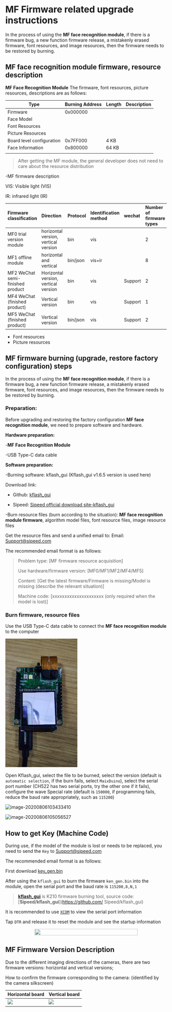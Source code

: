 # MF Firmware related upgrade instructions

In the process of using the **MF face recognition module**, if there is a firmware bug, a new function firmware release, a mistakenly erased firmware, font resources, and image resources, then the firmware needs to be restored by burning.

## MF face recognition module firmware, resource description

**MF Face Recognition Module** The firmware, font resources, picture resources, descriptions are as follows:


| Type | Burning Address | Length | Description |
| -------- | -------- | ----- | ---- |
| Firmware | 0x000000 | | |
| Face Model | | | |
| Font Resources | | | |
| Picture Resources | | | |
| Board level configuration | 0x7FF000 | 4 KB | |
| Face Information | 0x800000 | 64 KB | |
| | | | |

> After getting the MF module, the general developer does not need to care about the resource distribution

-MF firmware description

VIS: Visible light (VIS)

IR: infrared light (IR)

| Firmware classification | Direction | Protocol | Identification method | wechat | Number of firmware types |
| :--- | :--- | :--- | :--- | :--- | :--- |
| MF0 trial version module | horizontal version, vertical version | bin | vis | | 2 |
| MF1 offline module | horizontal and vertical | bin/json | vis+ir | | 8 |
| MF2 WeChat semi-finished product | Horizontal version, vertical version | bin | vis | Support | 2 |
| MF4 WeChat (finished product) | Vertical version | bin | vis | Support | 1 |
| MF5 WeChat (finished product) | Vertical version | bin/json | vis | Support | 2 |

- Font resources
- Picture resources


## MF firmware burning (upgrade, restore factory configuration) steps

In the process of using the **MF face recognition module**, if there is a firmware bug, a new function firmware release, a mistakenly erased firmware, font resources, and image resources, then the firmware needs to be restored by burning.

### Preparation:

Before upgrading and restoring the factory configuration **MF face recognition module**, we need to prepare software and hardware.

**Hardware preparation:**

 -**MF Face Recognition Module**

 -USB Type-C data cable


**Software preparation:**

  -Burning software: kflash_gui (Kflash_gui v1.6.5 version is used here)

  Download link:

  - Github: [kflash_gui](https://github.com/Sipeed/kflash_gui)

  - Sipeed: [Sipeed official download site-kflash_gui](https://dl.sipeed.com/MAIX/tools/kflash_gui/kflash_gui_v1.6.5)

  -Burn resource files (burn according to the situation): **MF face recognition module firmware**, algorithm model files, font resource files, image resource files


  Get the resource files and send a unified email to: Email: Support@sipeed.com

  The recommended email format is as follows:

  > Problem type: [MF firmware resource acquisition]
  >
  > Use hardware/firmware version: [MF0/MF1/MF2/MF4/MF5]
  >
  > Content: [Get the latest firmware/Firmware is missing/Model is missing (describe the relevant situation)]
  >
  > Machine code: [xxxxxxxxxxxxxxxxxxxxx (only required when the model is lost)]


### Burn firmware, resource files

Use the USB Type-C data cable to connect the **MF face recognition module** to the computer


![MF1 connect USB](../../assets/mf_module/mf1/mf1_view.png)

Open Kflash_gui, select the file to be burned, select the version (default is `automatic selection`, if the burn fails, select `MaixDuino`), select the serial port number (CH522 has two serial ports, try the other one if it fails), configure the wave Special rate (default is `150000`, if programming fails, reduce the baud rate appropriately, such as `115200`)

![image-20200806103433410](../../assets/kflash_gui/image-20200806103433410.png)

![image-20200806105056527](../../assets/kflash_gui/image-20200806105056527.png)

## How to get Key (Machine Code)

During use, if the model of the module is lost or needs to be replaced, you need to send the `Key` to <Support@sipeed.com>

The recommended email format is as follows:


First download [key_gen.bin](https://fdvad021asfd8q.oss-cn-hangzhou.aliyuncs.com/Sipeed_M1/firmware/key_gen_v1.2.bin)

After using the `kflash_gui` to burn the firmware `ken_gen.bin` into the module, open the serial port and the baud rate is `115200,8,N,1`

> **[kflash_gui](https://github.com/Sipeed/kflash_gui/releases)** is K210 firmware burning tool, source code: [**Sipeed/kflash_gui**](https://github.com/ Sipeed/kflash_gui)

It is recommended to use [`XCOM`](tools/XCOM_V2.2.exe) to view the serial port information

Tap `DTR` and release it to reset the module and see the startup information

<center class="half">
<img src="../../assets/other/how_to_get_key.png" height = 50% width = 80% />
</center>


## MF Firmware Version Description

Due to the different imaging directions of the cameras, there are two firmware versions: horizontal and vertical versions;

How to confirm the firmware corresponding to the camera: (identified by the camera silkscreen)

| Horizontal board | Vertical board |
| --- | --- |
| ![](../../assets/mf_module/mf1/mf_dual_camera_1.jpg) | ![](../../assets/mf_module/mf1/mf_dual_camera_2.png) |
